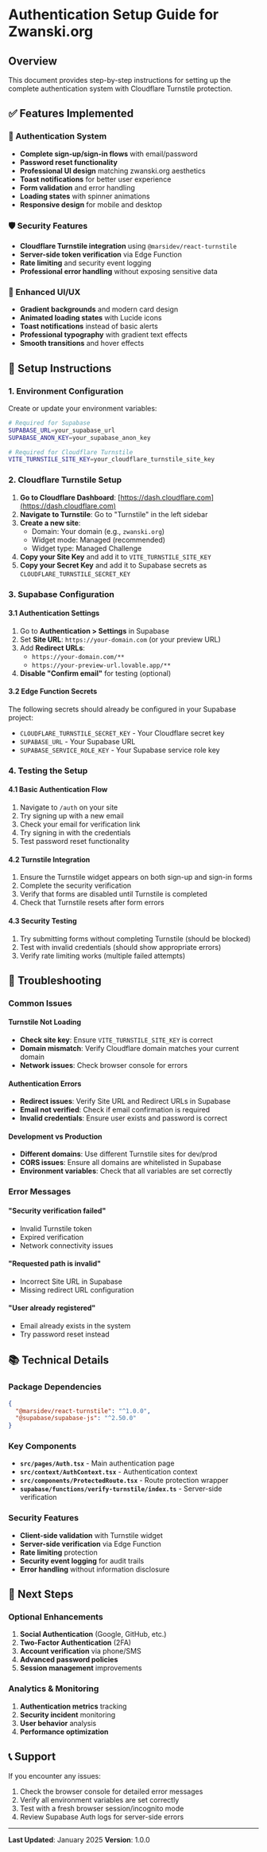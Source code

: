 # Authentication Setup Guide for Zwanski.org

## Overview
This document provides step-by-step instructions for setting up the complete authentication system with Cloudflare Turnstile protection.

## ✅ Features Implemented

### 🔐 Authentication System
- **Complete sign-up/sign-in flows** with email/password
- **Password reset functionality** 
- **Professional UI design** matching zwanski.org aesthetics
- **Toast notifications** for better user experience
- **Form validation** and error handling
- **Loading states** with spinner animations
- **Responsive design** for mobile and desktop

### 🛡️ Security Features
- **Cloudflare Turnstile integration** using `@marsidev/react-turnstile`
- **Server-side token verification** via Edge Function
- **Rate limiting** and security event logging
- **Professional error handling** without exposing sensitive data

### 🎨 Enhanced UI/UX
- **Gradient backgrounds** and modern card design
- **Animated loading states** with Lucide icons
- **Toast notifications** instead of basic alerts
- **Professional typography** with gradient text effects
- **Smooth transitions** and hover effects

## 🚀 Setup Instructions

### 1. Environment Configuration

Create or update your environment variables:

```bash
# Required for Supabase
SUPABASE_URL=your_supabase_url
SUPABASE_ANON_KEY=your_supabase_anon_key

# Required for Cloudflare Turnstile
VITE_TURNSTILE_SITE_KEY=your_cloudflare_turnstile_site_key
```

### 2. Cloudflare Turnstile Setup

1. **Go to Cloudflare Dashboard**: [https://dash.cloudflare.com](https://dash.cloudflare.com)
2. **Navigate to Turnstile**: Go to "Turnstile" in the left sidebar
3. **Create a new site**:
   - Domain: Your domain (e.g., `zwanski.org`)
   - Widget mode: Managed (recommended)
   - Widget type: Managed Challenge
4. **Copy your Site Key** and add it to `VITE_TURNSTILE_SITE_KEY`
5. **Copy your Secret Key** and add it to Supabase secrets as `CLOUDFLARE_TURNSTILE_SECRET_KEY`

### 3. Supabase Configuration

#### 3.1 Authentication Settings
1. Go to **Authentication > Settings** in Supabase
2. Set **Site URL**: `https://your-domain.com` (or your preview URL)
3. Add **Redirect URLs**:
   - `https://your-domain.com/**`
   - `https://your-preview-url.lovable.app/**`
4. **Disable "Confirm email"** for testing (optional)

#### 3.2 Edge Function Secrets
The following secrets should already be configured in your Supabase project:
- `CLOUDFLARE_TURNSTILE_SECRET_KEY` - Your Cloudflare secret key
- `SUPABASE_URL` - Your Supabase URL  
- `SUPABASE_SERVICE_ROLE_KEY` - Your Supabase service role key

### 4. Testing the Setup

#### 4.1 Basic Authentication Flow
1. Navigate to `/auth` on your site
2. Try signing up with a new email
3. Check your email for verification link
4. Try signing in with the credentials
5. Test password reset functionality

#### 4.2 Turnstile Integration
1. Ensure the Turnstile widget appears on both sign-up and sign-in forms
2. Complete the security verification
3. Verify that forms are disabled until Turnstile is completed
4. Check that Turnstile resets after form errors

#### 4.3 Security Testing
1. Try submitting forms without completing Turnstile (should be blocked)
2. Test with invalid credentials (should show appropriate errors)
3. Verify rate limiting works (multiple failed attempts)

## 🔧 Troubleshooting

### Common Issues

#### Turnstile Not Loading
- **Check site key**: Ensure `VITE_TURNSTILE_SITE_KEY` is correct
- **Domain mismatch**: Verify Cloudflare domain matches your current domain
- **Network issues**: Check browser console for errors

#### Authentication Errors
- **Redirect issues**: Verify Site URL and Redirect URLs in Supabase
- **Email not verified**: Check if email confirmation is required
- **Invalid credentials**: Ensure user exists and password is correct

#### Development vs Production
- **Different domains**: Use different Turnstile sites for dev/prod
- **CORS issues**: Ensure all domains are whitelisted in Supabase
- **Environment variables**: Check that all variables are set correctly

### Error Messages

#### "Security verification failed"
- Invalid Turnstile token
- Expired verification
- Network connectivity issues

#### "Requested path is invalid"
- Incorrect Site URL in Supabase
- Missing redirect URL configuration

#### "User already registered"
- Email already exists in the system
- Try password reset instead

## 📚 Technical Details

### Package Dependencies
```json
{
  "@marsidev/react-turnstile": "^1.0.0",
  "@supabase/supabase-js": "^2.50.0"
}
```

### Key Components
- **`src/pages/Auth.tsx`** - Main authentication page
- **`src/context/AuthContext.tsx`** - Authentication context
- **`src/components/ProtectedRoute.tsx`** - Route protection wrapper
- **`supabase/functions/verify-turnstile/index.ts`** - Server-side verification

### Security Features
- **Client-side validation** with Turnstile widget
- **Server-side verification** via Edge Function
- **Rate limiting** protection
- **Security event logging** for audit trails
- **Error handling** without information disclosure

## 🎯 Next Steps

### Optional Enhancements
1. **Social Authentication** (Google, GitHub, etc.)
2. **Two-Factor Authentication** (2FA)
3. **Account verification** via phone/SMS
4. **Advanced password policies**
5. **Session management** improvements

### Analytics & Monitoring
1. **Authentication metrics** tracking
2. **Security incident** monitoring
3. **User behavior** analysis
4. **Performance optimization**

## 📞 Support

If you encounter any issues:
1. Check the browser console for detailed error messages
2. Verify all environment variables are set correctly
3. Test with a fresh browser session/incognito mode
4. Review Supabase Auth logs for server-side errors

---

**Last Updated**: January 2025
**Version**: 1.0.0